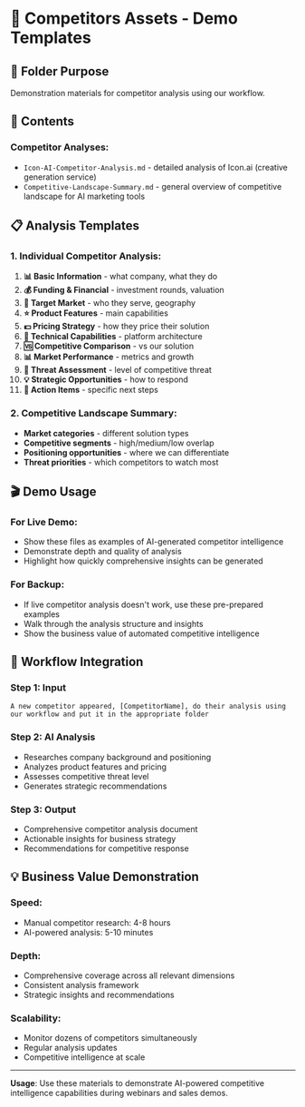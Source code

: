 # 🏁 Competitors Assets - Demo Templates

## 📁 **Folder Purpose**
Demonstration materials for competitor analysis using our workflow.

## 🎯 **Contents**

### **Competitor Analyses:**
- `Icon-AI-Competitor-Analysis.md` - detailed analysis of Icon.ai (creative generation service)
- `Competitive-Landscape-Summary.md` - general overview of competitive landscape for AI marketing tools

## 📋 **Analysis Templates**

### **1. Individual Competitor Analysis:**
1. **📊 Basic Information** - what company, what they do
2. **💰 Funding & Financial** - investment rounds, valuation
3. **🎯 Target Market** - who they serve, geography
4. **⭐ Product Features** - main capabilities
5. **💵 Pricing Strategy** - how they price their solution
6. **🔧 Technical Capabilities** - platform architecture
7. **🆚 Competitive Comparison** - vs our solution
8. **📊 Market Performance** - metrics and growth
9. **🚨 Threat Assessment** - level of competitive threat
10. **💡 Strategic Opportunities** - how to respond
11. **🎯 Action Items** - specific next steps

### **2. Competitive Landscape Summary:**
- **Market categories** - different solution types
- **Competitive segments** - high/medium/low overlap
- **Positioning opportunities** - where we can differentiate
- **Threat priorities** - which competitors to watch most

## 🎬 **Demo Usage**

### **For Live Demo:**
- Show these files as examples of AI-generated competitor intelligence
- Demonstrate depth and quality of analysis
- Highlight how quickly comprehensive insights can be generated

### **For Backup:**
- If live competitor analysis doesn't work, use these pre-prepared examples
- Walk through the analysis structure and insights
- Show the business value of automated competitive intelligence

## 🔧 **Workflow Integration**

### **Step 1: Input**
```
A new competitor appeared, [CompetitorName], do their analysis using our workflow and put it in the appropriate folder
```

### **Step 2: AI Analysis**
- Researches company background and positioning
- Analyzes product features and pricing
- Assesses competitive threat level
- Generates strategic recommendations

### **Step 3: Output**
- Comprehensive competitor analysis document
- Actionable insights for business strategy
- Recommendations for competitive response

## 💡 **Business Value Demonstration**

### **Speed**: 
- Manual competitor research: 4-8 hours
- AI-powered analysis: 5-10 minutes

### **Depth**: 
- Comprehensive coverage across all relevant dimensions
- Consistent analysis framework
- Strategic insights and recommendations

### **Scalability**: 
- Monitor dozens of competitors simultaneously
- Regular analysis updates
- Competitive intelligence at scale

---

**Usage**: Use these materials to demonstrate AI-powered competitive intelligence capabilities during webinars and sales demos.